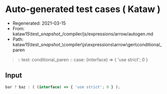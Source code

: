 # Auto-generated test cases ( Kataw )
- Regenerated: 2021-03-15
- From: kataw15\test\__snapshot__/compiler/js/expressions/arrow/autogen.md
- Path: kataw15\test\__snapshot__\compiler\js\expressions\arrow\gen\conditional_paren
> :: test: conditional_paren
> :: case: (interface) => { 'use strict'; 0 }
## Input

`````js
bar ? baz : ( (interface) => { 'use strict'; 0 } );
`````
